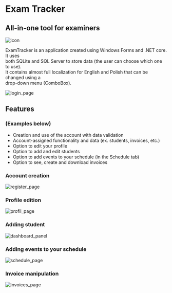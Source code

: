 # Exam Tracker
## All-in-one tool for examiners
![icon](https://github.com/user-attachments/assets/ef3b21f6-e2ab-4aeb-a0b5-64471ca849a8)

ExamTracker is an application created using Windows Forms and .NET core. It uses  
both SQLite and SQL Server to store data (the user can choose which one to use).  
It contains almost full localization for English and Polish that can be changed using a  
drop-down menu (ComboBox).

![login_page](https://github.com/user-attachments/assets/1478097f-58cc-4112-866c-801176933811)

## Features
### (Examples below)


- Creation and use of the account with data validation
- Account-assigned functionality and data (ex. students, invoices, etc.)
- Option to edit your profile
- Option to add and edit students
- Option to add events to your schedule (in the Schedule tab)
- Option to see, create and download invoices


### Account creation
![register_page](https://github.com/user-attachments/assets/18550a04-6f83-4a53-8f56-9fe924c9376c)

### Profile edition
![profil_page](https://github.com/user-attachments/assets/57276899-03fd-4e34-afe5-ace330e3d010)

### Adding student
![dashboard_panel](https://github.com/user-attachments/assets/a5570d13-980c-47b4-a0c6-b0232617c9d0)

### Adding events to your schedule
![schedule_page](https://github.com/user-attachments/assets/8c9bd740-7bcb-4d3d-99e0-89da89c630ae)

### Invoice manipulation
![invoices_page](https://github.com/user-attachments/assets/cfc662cc-18ff-4e4a-b049-27ee75ca8097)

